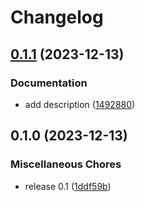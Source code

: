 # Changelog

## [0.1.1](https://github.com/snakemake/snakemake-storage-plugin-irods/compare/v0.1.0...v0.1.1) (2023-12-13)


### Documentation

* add description ([1492880](https://github.com/snakemake/snakemake-storage-plugin-irods/commit/1492880b228d25460c04db2627954061249582c1))

## 0.1.0 (2023-12-13)


### Miscellaneous Chores

* release 0.1 ([1ddf59b](https://github.com/snakemake/snakemake-storage-plugin-irods/commit/1ddf59b99aa60a033665b258f60b513ee0b9da2b))
